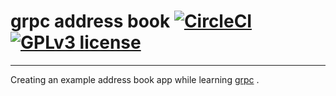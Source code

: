 # grpc address book    [![CircleCI](https://circleci.com/gh/agrimrules/grpc-address-book/tree/master.svg?style=svg)](https://circleci.com/gh/agrimrules/grpc-address-book/tree/master) [![GPLv3 license](https://img.shields.io/badge/License-GPLv3-blue.svg)](http://perso.crans.org/besson/LICENSE.html)

<hr>

Creating an example address book app while learning [grpc](https://grpc.io) .
